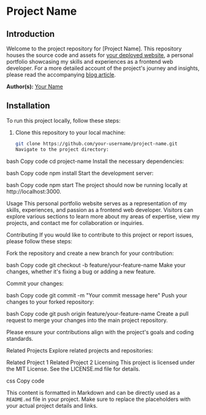 # Project Name

## Introduction

Welcome to the project repository for [Project Name]. This repository houses the source code and assets for [your deployed website](https://www.your-website-link.com), a personal portfolio showcasing my skills and experiences as a frontend web developer. For a more detailed account of the project's journey and insights, please read the accompanying [blog article](https://www.blog-link.com).

**Author(s):** [Your Name](https://www.linkedin.com/in/your-linkedin-profile)

## Installation

To run this project locally, follow these steps:

1. Clone this repository to your local machine:

    ```bash
    git clone https://github.com/your-username/project-name.git
    Navigate to the project directory:
    ```

bash
Copy code
cd project-name
Install the necessary dependencies:

bash
Copy code
npm install
Start the development server:

bash
Copy code
npm start
The project should now be running locally at http://localhost:3000.

Usage
This personal portfolio website serves as a representation of my skills, experiences, and passion as a frontend web developer. Visitors can explore various sections to learn more about my areas of expertise, view my projects, and contact me for collaboration or inquiries.

Contributing
If you would like to contribute to this project or report issues, please follow these steps:

Fork the repository and create a new branch for your contribution:

bash
Copy code
git checkout -b feature/your-feature-name
Make your changes, whether it's fixing a bug or adding a new feature.

Commit your changes:

bash
Copy code
git commit -m "Your commit message here"
Push your changes to your forked repository:

bash
Copy code
git push origin feature/your-feature-name
Create a pull request to merge your changes into the main project repository.

Please ensure your contributions align with the project's goals and coding standards.

Related Projects
Explore related projects and repositories:

Related Project 1
Related Project 2
Licensing
This project is licensed under the MIT License. See the LICENSE.md file for details.

css
Copy code

This content is formatted in Markdown and can be directly used as a `README.md` file in your project. Make sure to replace the placeholders with your actual project details and links.
